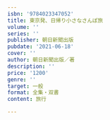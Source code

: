 ```yaml
---
isbn: '9784023347052'
title: 東京発、日帰り小さなさんぽ旅
volume: ''
series: ''
publisher: 朝日新聞出版
pubdate: '2021-06-18'
cover: ''
author: 朝日新聞出版／著
description: ''
price: '1200'
genre: ''
target: 一般
format: 全集・双書
content: 旅行

---
```

